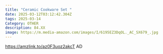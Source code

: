 ```yaml
---
title: "Ceramic Cookware Set "
date: 2025-03-12T03:12:42.304Z
tags: 2025-03-14
Category: OTHER
description: 84.XX
image: https://m.media-amazon.com/images/I/6195EZ3DqOL._AC_SX679_.jpg
---
```

https://amzlink.to/az0F3uoz2akcT   AD